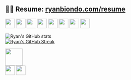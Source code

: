 <!-- Thanks for inspecting my code! I'm currently looking for opportunities as a web developer. Feel free to reach out! -->

## **<div> 👨‍💼 Resume: [ryanbiondo.com/resume](https://ryanbiondo.com/resume)</div>** 

<p align="left" style="pointer-events: none; cursor: default;">
  <noscript>
    <img src="https://img.shields.io/badge/-JavaScript-F7DF1E?style=for-the-badge&logo=JavaScript&logoColor=black" height="30"/>
    <img src="https://img.shields.io/badge/-HTML-E34F26?style=for-the-badge&logo=HTML5&logoColor=white" height="30"/>
    <img src="https://img.shields.io/badge/-CSS-1572B6?style=for-the-badge&logo=CSS3&logoColor=white" height="30"/>
    <img src="https://img.shields.io/badge/-Git-F05032?style=for-the-badge&logo=git&logoColor=white" height="30"/>
    <img src="https://img.shields.io/badge/-TypeScript-007ACC?style=for-the-badge&logo=TypeScript&logoColor=white" height="30"/>
    <img src="https://img.shields.io/badge/-React.js-61DAFB?style=for-the-badge&logo=React&logoColor=black" height="30"/>
    <img src="https://img.shields.io/badge/-Node.js-339933?style=for-the-badge&logo=Node.js&logoColor=white" height="30"/>
    <img src="https://img.shields.io/badge/-Three.js-8B8B8B?style=for-the-badge&logo=Three.js&logoColor=white" height="30"/>
  </noscript>
</p>

![Ryan's GitHub stats](https://github-readme-stats.vercel.app/api?username=Ryan-Biondo&hide=stars,contribs,issues&show_icons=true&theme=tokyonight)<br />
[![Ryan's GitHub Streak](https://streak-stats.demolab.com/?user=Ryan-Biondo&theme=tokyonight)](https://git.io/streak-stats)<br />

<p align="left" style="margin-bottom: 0;">
  <a href="https://ryanbiondo.com"><img src="https://img.shields.io/badge/-Portfolio-5432a8?&style=for-the-badge&logo=startrek&logoColor=white" height="54.5" /></a>
  <br />
  <a href="https://www.linkedin.com/in/ryan-biondo/"><img src="https://img.shields.io/badge/LinkedIn-%230077B5.svg?&style=for-the-badge&logo=linkedin&logoColor=white" height="30" /></a>
  <a href="https://twitter.com/RyanBiondo/"><img src="https://img.shields.io/badge/Twitter-%231DA1F2.svg?&style=for-the-badge&logo=twitter&logoColor=white" height="30" /></a>
</p>




